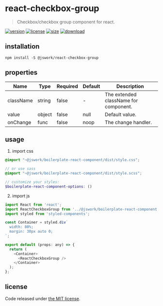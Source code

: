 # react-checkbox-group
> Checkbox/checkbox group component for react.

[![version][version-image]][version-url]
[![license][license-image]][license-url]
[![size][size-image]][size-url]
[![download][download-image]][download-url]

## installation
```shell
npm install -S @jswork/react-checkbox-group
```

## properties
| Name      | Type   | Required | Default | Description                           |
| --------- | ------ | -------- | ------- | ------------------------------------- |
| className | string | false    | -       | The extended className for component. |
| value     | object | false    | null    | Default value.                        |
| onChange  | func   | false    | noop    | The change handler.                   |


## usage
1. import css
  ```scss
  @import "~@jswork/boilerplate-react-component/dist/style.css";

  // or use sass
  @import "~@jswork/boilerplate-react-component/dist/style.scss";

  // customize your styles:
  $boilerplate-react-component-options: ()
  ```
2. import js
  ```js
  import React from 'react';
  import ReactCheckboxGroup from '../@jswork/boilerplate-react-component';
  import styled from 'styled-components';

  const Container = styled.div`
    width: 80%;
    margin: 30px auto 0;
  `;

  export default (props: any) => {
    return (
      <Container>
        <ReactCheckboxGroup />
      </Container>
    );
  };

  ```

## license
Code released under [the MIT license](https://github.com/afeiship/react-checkbox-group/blob/master/LICENSE.txt).

[version-image]: https://img.shields.io/npm/v/@jswork/react-checkbox-group
[version-url]: https://npmjs.org/package/@jswork/react-checkbox-group

[license-image]: https://img.shields.io/npm/l/@jswork/react-checkbox-group
[license-url]: https://github.com/afeiship/react-checkbox-group/blob/master/LICENSE.txt

[size-image]: https://img.shields.io/bundlephobia/minzip/@jswork/react-checkbox-group
[size-url]: https://github.com/afeiship/react-checkbox-group/blob/master/dist/react-checkbox-group.min.js

[download-image]: https://img.shields.io/npm/dm/@jswork/react-checkbox-group
[download-url]: https://www.npmjs.com/package/@jswork/react-checkbox-group
